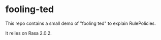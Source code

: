 # fooling-ted
This repo contains a small demo of "fooling ted" to explain RulePolicies.

It relies on Rasa 2.0.2. 
